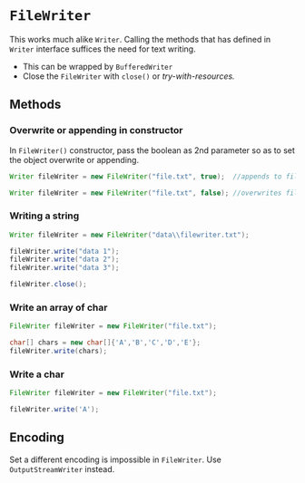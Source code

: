# `FileWriter`

This works much alike `Writer`. Calling the methods that has defined in `Writer` interface suffices the need for text writing.

- This can be wrapped by `BufferedWriter`
- Close the `FileWriter` with `close()` or *try-with-resources.* 

## Methods

### Overwrite or appending in constructor

In `FileWriter()` constructor, pass the boolean as 2nd parameter so as to set the object overwrite or appending. 

```java
Writer fileWriter = new FileWriter("file.txt", true);  //appends to file

Writer fileWriter = new FileWriter("file.txt", false); //overwrites file
```

### Writing a string

```java
Writer fileWriter = new FileWriter("data\\filewriter.txt");

fileWriter.write("data 1");
fileWriter.write("data 2");
fileWriter.write("data 3");

fileWriter.close();
```

### Write an array of char 

```java
FileWriter fileWriter = new FileWriter("file.txt");

char[] chars = new char[]{'A','B','C','D','E'};
fileWriter.write(chars);
```

### Write a char

```java
FileWriter fileWriter = new FileWriter("file.txt");

fileWriter.write('A');
```

## Encoding

Set a different encoding is impossible in `FileWriter`. Use `OutputStreamWriter` instead.